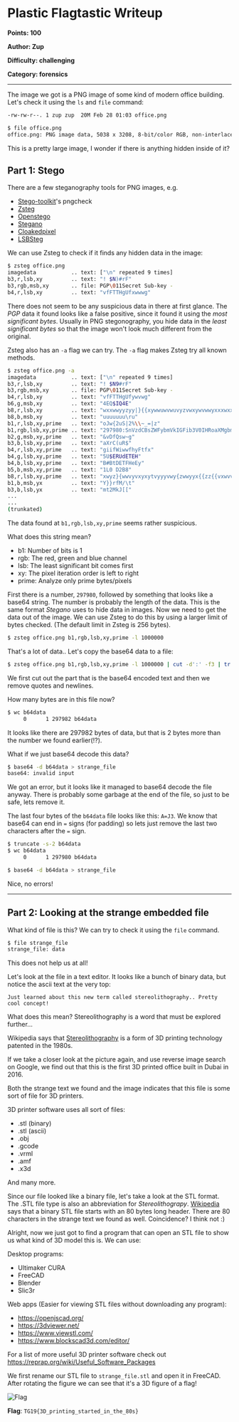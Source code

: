 # Plastic Flagtastic Writeup
**Points: 100**

**Author: Zup**

**Difficulty: challenging**

**Category: forensics**

---

The image we got is a PNG image of some kind of modern office building. 
Let's check it using the `ls` and `file` command:

```bash
-rw-rw-r--. 1 zup zup  20M Feb 28 01:03 office.png
```

```bash
$ file office.png 
office.png: PNG image data, 5038 x 3208, 8-bit/color RGB, non-interlaced
```

This is a pretty large image, I wonder if there is anything hidden inside of it?

## Part 1: Stego

There are a few steganography tools for PNG images, e.g. 

- [Stego-toolkit](https://github.com/DominicBreuker/stego-toolkit)'s pngcheck
- [Zsteg](https://github.com/zed-0xff/zsteg)
- [Openstego](https://github.com/syvaidya/openstego)
- [Stegano](https://github.com/cedricbonhomme/Stegano)
- [Cloakedpixel](https://github.com/livz/cloacked-pixel)
- [LSBSteg](https://github.com/RobinDavid/LSB-Steganography)

We can use Zsteg to check if it finds any hidden data in the image:

```bash
$ zsteg office.png 
imagedata           .. text: ["\n" repeated 9 times]
b3,r,lsb,xy         .. text: "! $N)#rF"
b3,rgb,msb,xy       .. file: PGP\011Secret Sub-key -
b4,r,lsb,xy         .. text: "vfFTTHgUfxwwwg"
```

There does not seem to be any suspicious data in there at first glance. 
The _PGP_ data it found looks like a false positive, since it found it 
using the _most significant bytes_. Usually in PNG stegonography, you hide 
data in the _least significant bytes_ so that the image won't look much 
different from the original.

Zsteg also has an `-a` flag we can try. The `-a` flag makes Zsteg try all 
known methods. 

```bash
$ zsteg office.png -a
imagedata           .. text: ["\n" repeated 9 times]
b3,r,lsb,xy         .. text: "! $N9#rF"
b3,rgb,msb,xy       .. file: PGP\011Secret Sub-key -
b4,r,lsb,xy         .. text: "vfFTTHgUfywvwg"
b6,g,msb,xy         .. text: "4EQ$IQ4E"
b8,r,lsb,xy         .. text: "wxxwwyyzyy|}{{xywwuwvwuvyzvwxywvwwyxxxwxxywxwuvyxwvwwtwxxxxvxyxywxyyxywyxvxyxyxwwxwyxxxx{{{{{|{z|z{wwwwwxxxyxyxxxxxwvwxwwwwwwxz{yxz{{{y{yz{z{{{{|{{{{{z{{{{xwvyvxvxxvvvwwwvxxvvwwwxvy{x|wxyyyxz}wwyx{|{yuw{zyxwwxwwvvvtvututtxvwuuvvwywwwvwwvwzywvwwxwxvtuwvuvww"
b8,b,msb,xy         .. text: "uuuuuuu\ru"
b1,r,lsb,xy,prime   .. text: "oJw{2uS|2%\\~_=|z"
b1,rgb,lsb,xy,prime .. text: "297980:SnVzdCBsZWFybmVkIGFib3V0IHRoaXMgbmV3IHRlcm0gY2FsbGVkIHN0ZXJlb2xpdGhvZ3JhcGh5Li4gUHJldHR5IGNvb2wgY29uY2VwdCF0EQAAAACAPzIxjaTKyVMl5Xu6J74fq0L6fhrBJnG5J3qwqkLVIhnBYFG+J74fq0K2wyPBAAAAAIA/MjGNpMrJUyUMQMEn2JiqQjVCLMGpzrEnTmKpQvYoCsFDbMEnTmKpQjTpL8EAAAAAg"
b2,g,msb,xy,prime   .. text: "&vDfQsw~g"
b3,b,lsb,xy,prime   .. text: "aXrC(uR$"
b4,r,lsb,xy,prime   .. text: "giifWiwwfhyFtfx"
b4,g,lsb,xy,prime   .. text: "5U$ERUdETEH"
b4,b,lsb,xy,prime   .. text: "B#BtDETFHeEy"
b5,b,msb,xy,prime   .. text: "1L0 D2B8"
b8,r,lsb,xy,prime   .. text: "xwyz}{wwvyvxyxytvyyyvwy{zwwyyx{{zz{{vxwvv{}w|yvwvyvyvvuwvywwwwvvvxwytvwtvvwxxwvwxyvwuuvxvwyywywvvwxwyyyyvvy{{{x{xyy{{{zzz{y{{z}zzzzzz~"
b1,b,msb,yx         .. text: "Y}}rfM/\t"
b3,b,lsb,yx         .. text: "mt2MkJ[["
...
...
(trunkated)
```

The data found at `b1,rgb,lsb,xy,prime` seems rather suspicious.

What does this string mean?

- b1: Number of bits is 1
- rgb: The red, green and blue channel
- lsb: The least significant bit comes first
- xy: The pixel iteration order is left to right
- prime: Analyze only prime bytes/pixels

First there is a number, `297980`, followed by something that looks like a 
base64 string. The number is probably the length of the data. This is the 
same format _Stegano_ uses to hide data in images. Now we need to get the 
data out of the image. We can use Zsteg to do this by using a larger limit 
of bytes checked. (The default limit in Zsteg is 256 bytes).

```bash
$ zsteg office.png b1,rgb,lsb,xy,prime -l 1000000
```

That's a lot of data.. Let's copy the base64 data to a file:

```bash
$ zsteg office.png b1,rgb,lsb,xy,prime -l 1000000 | cut -d':' -f3 | tr -d '"\n' > b64data
```

We first cut out the part that is the base64 encoded text and then we remove 
quotes and newlines.

How many bytes are in this file now?

```bash
$ wc b64data
     0      1 297982 b64data
```

It looks like there are 297982 bytes of data, but that is 2 bytes more than 
the number we found earlier(!?).

What if we just base64 decode this data?

```bash
$ base64 -d b64data > strange_file
base64: invalid input
```

We got an error, but it looks like it managed to base64 decode the file anyway. 
There is probably some garbage at the end of the file, so just to be safe, lets 
remove it.

The last four bytes of the `b64data` file looks like this: `A=J3`. 
We know that base64 can end in `=` signs (for padding) so lets just remove the 
last two characters after the `=` sign. 

```bash
$ truncate -s-2 b64data
$ wc b64data
     0      1 297980 b64data
```

```bash
$ base64 -d b64data > strange_file
```

Nice, no errors!

---


## Part 2: Looking at the strange embedded file

What kind of file is this? We can try to check it using the `file` command.

```bash
$ file strange_file 
strange_file: data
```

This does not help us at all!

Let's look at the file in a text editor. It looks like a bunch of binary data, 
but notice the ascii text at the very top:

```
Just learned about this new term called stereolithography.. Pretty cool concept!
```

What does this mean? Stereolithography is a word that must be explored further...

Wikipedia says that [Stereolithography](https://en.wikipedia.org/wiki/Stereolithography) 
is a form of 3D printing technology patented in the 1980s. 

If we take a closer look at the picture again, and use reverse image search on 
Google, we find out that this is the first 3D printed office built in Dubai in 2016. 

Both the strange text we found and the image indicates that this file is some 
sort of file for 3D printers.

3D printer software uses all sort of files:

- .stl (binary)
- .stl (ascii)
- .obj
- .gcode
- .vrml
- .amf
- .x3d

And many more.

Since our file looked like a binary file, let's take a look at the STL format. 
The .STL file type is also an abbreviation for _Stereolithograpy_.
[Wikipedia](https://en.wikipedia.org/wiki/STL_(file_format)#Binary_STL) says that 
a binary STL file starts with an 80 bytes long header. There are 80 characters in 
the strange text we found as well. Coincidence? I think not :)

Alright, now we just got to find a program that can open an STL file to show us 
what kind of 3D model this is. We can use:

Desktop programs:

* Ultimaker CURA
* FreeCAD
* Blender
* Slic3r

Web apps (Easier for viewing STL files without downloading any program):

* <https://openjscad.org/>
* <https://3dviewer.net/>
* <https://www.viewstl.com/> 
* <https://www.blockscad3d.com/editor/>

For a list of more useful 3D printer software check out 
<https://reprap.org/wiki/Useful_Software_Packages>


We first rename our STL file to `strange_file.stl` and open it in FreeCAD. 
After rotating the figure we can see that it's a 3D figure of a flag!

![Flag](flag.png)

**Flag**: `TG19{3D_printing_started_in_the_80s}`
